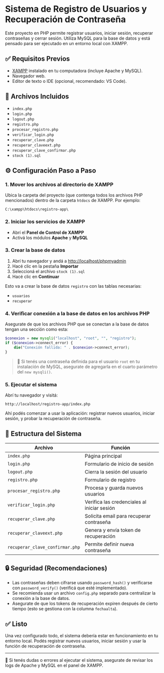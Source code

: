 # Sistema de Registro de Usuarios y Recuperación de Contraseña

Este proyecto en PHP permite registrar usuarios, iniciar sesión, recuperar contraseñas y cerrar sesión. Utiliza MySQL para la base de datos y está pensado para ser ejecutado en un entorno local con XAMPP.

## ✅ Requisitos Previos

- [XAMPP](https://www.apachefriends.org/) instalado en tu computadora (incluye Apache y MySQL).
- Navegador web.
- Editor de texto o IDE (opcional, recomendado: VS Code).

## 📁 Archivos Incluidos

- `index.php`
- `login.php`
- `logout.php`
- `registro.php`
- `procesar_registro.php`
- `verificar_login.php`
- `recuperar_clave.php`
- `recuperar_claveext.php`
- `recuperar_clave_confirmar.php`
- `stock (1).sql`

## ⚙️ Configuración Paso a Paso

### 1. Mover los archivos al directorio de XAMPP

Ubica la carpeta del proyecto (que contenga todos los archivos PHP mencionados) dentro de la carpeta `htdocs` de XAMPP. Por ejemplo:

```
C:\xampp\htdocs\registro-app\
```

### 2. Iniciar los servicios de XAMPP

- Abrí el **Panel de Control de XAMPP**
- Activá los módulos **Apache** y **MySQL**

### 3. Crear la base de datos

1. Abrí tu navegador y andá a [http://localhost/phpmyadmin](http://localhost/phpmyadmin)
2. Hacé clic en la pestaña **Importar**
3. Seleccioná el archivo `stock (1).sql`
4. Hacé clic en **Continuar**

Esto va a crear la base de datos `registro` con las tablas necesarias:
- `usuarios`
- `recuperar`

### 4. Verificar conexión a la base de datos en los archivos PHP

Asegurate de que los archivos PHP que se conectan a la base de datos tengan una sección como esta:

```php
$conexion = new mysqli("localhost", "root", "", "registro");
if ($conexion->connect_error) {
    die("Conexión fallida: " . $conexion->connect_error);
}
```

> 🔐 Si tenés una contraseña definida para el usuario `root` en tu instalación de MySQL, asegurate de agregarla en el cuarto parámetro del `new mysqli()`.

### 5. Ejecutar el sistema

Abrí tu navegador y visitá:

```
http://localhost/registro-app/index.php
```

Ahí podés comenzar a usar la aplicación: registrar nuevos usuarios, iniciar sesión, y probar la recuperación de contraseña.

## 🧱 Estructura del Sistema

| Archivo                        | Función                                     |
|-------------------------------|---------------------------------------------|
| `index.php`                   | Página principal                            |
| `login.php`                   | Formulario de inicio de sesión              |
| `logout.php`                  | Cierra la sesión del usuario                |
| `registro.php`                | Formulario de registro                      |
| `procesar_registro.php`       | Procesa y guarda nuevos usuarios            |
| `verificar_login.php`         | Verifica las credenciales al iniciar sesión |
| `recuperar_clave.php`         | Solicita email para recuperar contraseña    |
| `recuperar_claveext.php`      | Genera y envía token de recuperación        |
| `recuperar_clave_confirmar.php` | Permite definir nueva contraseña         |

## 🔒 Seguridad (Recomendaciones)

- Las contraseñas deben cifrarse usando `password_hash()` y verificarse con `password_verify()` (verificá que esté implementado).
- Se recomienda usar un archivo `config.php` separado para centralizar la conexión a la base de datos.
- Asegurate de que los tokens de recuperación expiren después de cierto tiempo (esto se gestiona con la columna `fechaalta`).

## ✅ Listo

Una vez configurado todo, el sistema debería estar en funcionamiento en tu entorno local. Podés registrar nuevos usuarios, iniciar sesión y usar la función de recuperación de contraseña.

---

📧 Si tenés dudas o errores al ejecutar el sistema, asegurate de revisar los logs de Apache y MySQL en el panel de XAMPP.
